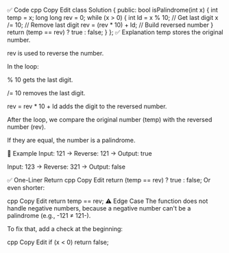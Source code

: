 ✅ Code
cpp
Copy
Edit
class Solution {
public:
    bool isPalindrome(int x) {
        int temp = x;
        long long rev = 0;
        while (x > 0) {
            int ld = x % 10;       // Get last digit
            x /= 10;               // Remove last digit
            rev = (rev * 10) + ld; // Build reversed number
        }
        return (temp == rev) ? true : false;
    }
};
✅ Explanation
temp stores the original number.

rev is used to reverse the number.

In the loop:

% 10 gets the last digit.

/= 10 removes the last digit.

rev = rev * 10 + ld adds the digit to the reversed number.

After the loop, we compare the original number (temp) with the reversed number (rev).

If they are equal, the number is a palindrome.

🧮 Example
Input: 121 → Reverse: 121 → Output: true

Input: 123 → Reverse: 321 → Output: false

✅ One-Liner Return
cpp
Copy
Edit
return (temp == rev) ? true : false;
Or even shorter:

cpp
Copy
Edit
return temp == rev;
⚠️ Edge Case
The function does not handle negative numbers, because a negative number can't be a palindrome (e.g., -121 ≠ 121-).

To fix that, add a check at the beginning:

cpp
Copy
Edit
if (x < 0) return false;
